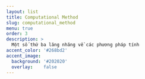 ```yaml
---
layout: list
title: Computational Method
slug: computational_method
menu: true
order: 3
description: >
  Một số thứ ba lăng nhăng về các phương pháp tính
accent_color: '#268bd2'
accent_image:
  background: '#202020'
  overlay:    false
---
```

